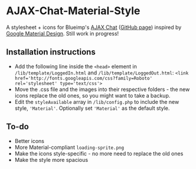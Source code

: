 # AJAX-Chat-Material-Style
A stylesheet + icons for Blueimp's [AJAX Chat](https://frug.github.io/AJAX-Chat/) ([GitHub page](https://github.com/Frug/AJAX-Chat)) inspired by [Google Material Design](http://www.google.com/design/spec/material-design/introduction.html). Still work in progress!
## Installation instructions
* Add the following line inside the `<head>` element in `/lib/template/LoggedIn.html` and `/lib/template/LoggedOut.html`:
`<link href='http://fonts.googleapis.com/css?family=Roboto' rel='stylesheet' type='text/css'>`
* Move the .css file and the images into their respective folders - the new icons replace the old ones, so you might want to take a backup.
* Edit the `styleAvailable` array in `/lib/config.php` to include the new style, `'Material'`. Optionally set `'Material'` as the default style.

## To-do
* Better icons
* More Material-compliant `loading-sprite.png`
* Make the icons style-specific - no more need to replace the old ones
* Make the style more spacious
